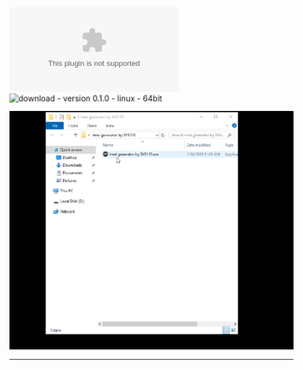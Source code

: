 ![download - version 0.1.0 - windows - 64bit](https://github.com/sys113/imei-generator/releases/download/0.1.0/imei.generator.version.0.1.0.windows.64bit.exe)
![download - version 0.1.0 - linux - 64bit](https://github.com/sys113/imei-generator/releases/download/0.1.0/imei.generator.version.0.1.0.linux.64bit)

![](review.gif)

--------------------------------------------------
